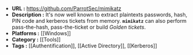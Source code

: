 - **URL :** https://github.com/ParrotSec/mimikatz
- **Description :** It's now well known to extract plaintexts passwords, hash, PIN code and kerberos tickets from memory. **`mimikatz`** can also perform pass-the-hash, pass-the-ticket or build _Golden tickets_.
- **Platforms :** [[Windows]]
- **Category :** [[Tools]]
- **Tags :** [[Authentification]], [[Active Directory]], [[Kerberos]]